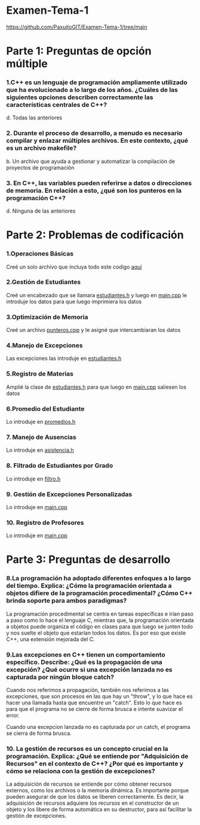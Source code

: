 # Examen-Tema-1

https://github.com/PaxuitoGIT/Examen-Tema-1/tree/main

# Parte 1: Preguntas de opción múltiple 

### 1.C++ es un lenguaje de programación ampliamente utilizado que ha evolucionado a lo largo de los años. ¿Cuáles de las siguientes opciones describen correctamente las características centrales de C++?

d. Todas las anteriores

### 2. Durante el proceso de desarrollo, a menudo es necesario compilar y enlazar múltiples archivos. En este contexto, ¿qué es un archivo makefile?

b. Un archivo que ayuda a gestionar y automatizar la compilación de proyectos de programación

### 3. En C++, las variables pueden referirse a datos o direcciones de memoria. En relación a esto, ¿qué son los punteros en la programación C++?

d. Ninguna de las anteriores

# Parte 2: Problemas de codificación

### 1.Operaciones Básicas

Creé un solo archivo que incluya todo este codigo [aquí](https://github.com/PaxuitoGIT/Examen-Tema-1/blob/main/Operacion_basica.cpp)

### 2.Gestión de Estudiantes

Creé un encabezado que se llamara [estudiantes.h](https://github.com/PaxuitoGIT/Examen-Tema-1/blob/main/estudiante.h) y luego en [main.cpp](https://github.com/PaxuitoGIT/Examen-Tema-1/blob/main/main.cpp) le introduje los datos para que luego imprimiera los datos

### 3.Optimización de Memoria

Creé un archivo [punteros.cpp](https://github.com/PaxuitoGIT/Examen-Tema-1/blob/main/punteros.cpp) y le asigné que intercambiaran los datos

### 4.Manejo de Excepciones

Las excepciones las introduje en [estudiantes.h](https://github.com/PaxuitoGIT/Examen-Tema-1/blob/main/estudiante.h)

### 5.Registro de Materias

Amplié la clase de [estudiantes.h](https://github.com/PaxuitoGIT/Examen-Tema-1/blob/main/estudiante.h) para que luego en [main.cpp](https://github.com/PaxuitoGIT/Examen-Tema-1/blob/main/main.cpp) saliesen los datos

### 6.Promedio del Estudiante

Lo introduje en [promedios.h](https://github.com/PaxuitoGIT/Examen-Tema-1/blob/main/promedioestudiante.h)

### 7. Manejo de Ausencias

Lo introduje en [asistencia.h](https://github.com/PaxuitoGIT/Examen-Tema-1/blob/main/asistencia.h)

### 8. Filtrado de Estudiantes por Grado

Lo introduje en [filtro.h](https://github.com/PaxuitoGIT/Examen-Tema-1/blob/main/filtro.h)

### 9. Gestión de Excepciones Personalizadas

Lo introduje en [main.cpp](https://github.com/PaxuitoGIT/Examen-Tema-1/blob/main/main.cpp)

### 10. Registro de Profesores

Lo introduje en [main.cpp](https://github.com/PaxuitoGIT/Examen-Tema-1/blob/main/main.cpp)

# Parte 3: Preguntas de desarrollo

### 8.La programación ha adoptado diferentes enfoques a lo largo del tiempo. Explica: ¿Cómo la programación orientada a objetos difiere de la programación procedimental? ¿Cómo C++ brinda soporte para ambos paradigmas?

La programación procedimental se centra en tareas específicas e irían paso a paso como lo hace el lenguaje C, mientras que, la programación orientada a objetos puede organiza el código en clases para que luego se junten todo y nos suelte el objeto que estarían todos los datos. Es por eso que existe C++, una extensión mejorada del C.

### 9.Las excepciones en C++ tienen un comportamiento específico. Describe: ¿Qué es la propagación de una excepción? ¿Qué ocurre si una excepción lanzada no es capturada por ningún bloque catch?

Cuando nos referimos a propagación, también nos referimos a las excepciones, que son procesos en las que hay un "throw", y lo que hace es hacer una llamada hasta que encuentre un "catch". Esto lo que hace es para que el programa no se cierre de forma brusca e intente suavizar el error.

Cuando una excepcion lanzada no es capturada por un catch, el programa se cierra de forma brusca.

### 10. La gestión de recursos es un concepto crucial en la programación. Explica: ¿Qué se entiende por "Adquisición de Recursos" en el contexto de C++? ¿Por qué es importante y cómo se relaciona con la gestión de excepciones?

La adquisición de recursos se entiende por cómo obtener recursos externos, como los archivos o la memoria dinámica. Es importante porque pueden asegurar de que los datos se liberen correctamente. Es decir, la adquisición de recursos adquiere los recursos en el constructor de un objeto y los libere de forma automática en su destructor, para así facilitar la gestión de excepciones.
